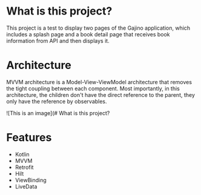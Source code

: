 # What is this project?
This project is a test to display two pages of the Gajino application, which includes a splash page and a book detail page that receives book information from API and then displays it.

# Architecture 
MVVM architecture is a Model-View-ViewModel architecture that removes the tight coupling between each component. Most importantly, in this architecture, the children don't have the direct reference to the parent, they only have the reference by observables.

![This is an image](# What is this project?


# Features 
- Kotlin
- MVVM
- Retrofit
- Hilt
- ViewBinding 
- LiveData







